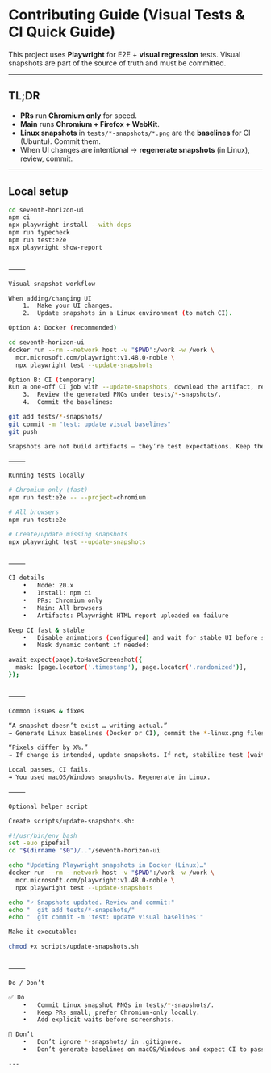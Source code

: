 # Contributing Guide (Visual Tests & CI Quick Guide)


This project uses **Playwright** for E2E + **visual regression** tests. Visual snapshots are part of the source of truth and must be committed.

---

## TL;DR

- **PRs** run **Chromium only** for speed.  
- **Main** runs **Chromium + Firefox + WebKit**.  
- **Linux snapshots** in `tests/*-snapshots/*.png` are the **baselines** for CI (Ubuntu). Commit them.  
- When UI changes are intentional → **regenerate snapshots** (in Linux), review, commit.

---

## Local setup

```bash
cd seventh-horizon-ui
npm ci
npx playwright install --with-deps
npm run typecheck
npm run test:e2e
npx playwright show-report


⸻

Visual snapshot workflow

When adding/changing UI
	1.	Make your UI changes.
	2.	Update snapshots in a Linux environment (to match CI).

Option A: Docker (recommended)

cd seventh-horizon-ui
docker run --rm --network host -v "$PWD":/work -w /work \
  mcr.microsoft.com/playwright:v1.48.0-noble \
  npx playwright test --update-snapshots

Option B: CI (temporary)
Run a one-off CI job with --update-snapshots, download the artifact, review, and commit *-snapshots/.
	3.	Review the generated PNGs under tests/*-snapshots/.
	4.	Commit the baselines:

git add tests/*-snapshots/
git commit -m "test: update visual baselines"
git push

Snapshots are not build artifacts — they’re test expectations. Keep them in git.

⸻

Running tests locally

# Chromium only (fast)
npm run test:e2e -- --project=chromium

# All browsers
npm run test:e2e

# Create/update missing snapshots
npx playwright test --update-snapshots


⸻

CI details
	•	Node: 20.x
	•	Install: npm ci
	•	PRs: Chromium only
	•	Main: All browsers
	•	Artifacts: Playwright HTML report uploaded on failure

Keep CI fast & stable
	•	Disable animations (configured) and wait for stable UI before screenshots.
	•	Mask dynamic content if needed:

await expect(page).toHaveScreenshot({
  mask: [page.locator('.timestamp'), page.locator('.randomized')],
});


⸻

Common issues & fixes

“A snapshot doesn’t exist … writing actual.”
→ Generate Linux baselines (Docker or CI), commit the *-linux.png files.

“Pixels differ by X%.”
→ If change is intended, update snapshots. If not, stabilize test (waits, fixed viewport, mask dynamic bits).

Local passes, CI fails.
→ You used macOS/Windows snapshots. Regenerate in Linux.

⸻

Optional helper script

Create scripts/update-snapshots.sh:

#!/usr/bin/env bash
set -euo pipefail
cd "$(dirname "$0")/.."/seventh-horizon-ui

echo "Updating Playwright snapshots in Docker (Linux)…"
docker run --rm --network host -v "$PWD":/work -w /work \
  mcr.microsoft.com/playwright:v1.48.0-noble \
  npx playwright test --update-snapshots

echo "✓ Snapshots updated. Review and commit:"
echo "  git add tests/*-snapshots/"
echo "  git commit -m 'test: update visual baselines'"

Make it executable:

chmod +x scripts/update-snapshots.sh


⸻

Do / Don’t

✅ Do
	•	Commit Linux snapshot PNGs in tests/*-snapshots/.
	•	Keep PRs small; prefer Chromium-only locally.
	•	Add explicit waits before screenshots.

🚫 Don’t
	•	Don’t ignore *-snapshots/ in .gitignore.
	•	Don’t generate baselines on macOS/Windows and expect CI to pass.

---
